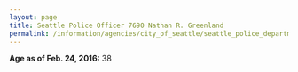 ```yaml
---
layout: page
title: Seattle Police Officer 7690 Nathan R. Greenland
permalink: /information/agencies/city_of_seattle/seattle_police_department/copbook/7690/
---
```


**Age as of Feb. 24, 2016:** 38
